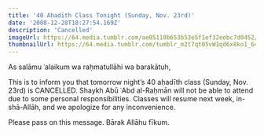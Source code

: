 ```yaml
---
title: '40 Aḥadīth Class Tonight (Sunday, Nov. 23rd)'
date: '2008-12-28T18:27:54.169Z'
description: 'Cancelled'
imageUrl: https://64.media.tumblr.com/ae05110b653b53e5f1ef32eebc7d0452/tumblr_mxlrfn2mTH1sq04mco1_1280.jpg
thumbnailUrl: https://64.media.tumblr.com/tumblr_m2t7qt05vW1qd6x8ko1_640.jpg
---
```


As salāmu ʿalaikum wa raḥmatullāhi wa barakātuh,

This is to inform you that tomorrow night’s 40 aḥadīth class (Sunday, Nov. 23rd) is CANCELLED. Shaykh Abū ʿAbd al-Raḥmān will not be able to attend due to some personal responsibilities. Classes will resume next week, in-shā-Allāh, and we apologize for any inconvenience.

Please pass on this message. Bārak Allāhu fīkum.
